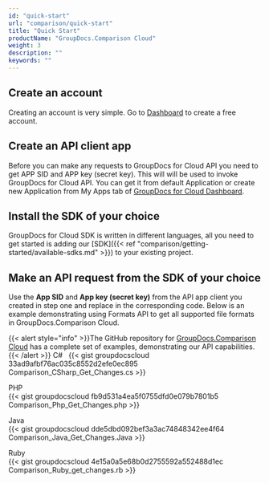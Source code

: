```yaml
---
id: "quick-start"
url: "comparison/quick-start"
title: "Quick Start"
productName: "GroupDocs.Comparison Cloud"
weight: 3
description: ""
keywords: ""
---
```

## Create an account ##

Creating an account is very simple. Go to [Dashboard](https://dashboard.groupdocs.cloud/#/) to create a free account.  

## Create an API client app ##

Before you can make any requests to GroupDocs for Cloud API you need to get APP SID and APP key (secret key). This will will be used to invoke GroupDocs for Cloud API. You can get it from default Application or create new Application from My Apps tab of [GroupDocs for Cloud Dashboard](https://dashboard.groupdocs.cloud).

## Install the SDK of your choice ##

GroupDocs for Cloud SDK is written in different languages, all you need to get started is adding our [SDK]({{< ref "comparison/getting-started/available-sdks.md" >}}) to your existing project.

## Make an API request from the SDK of your choice ##

Use the **App SID** and **App key (secret key)** from the API app client you created in step one and replace in the corresponding code. Below is an example demonstrating using Formats API to get all supported file formats in GroupDocs.Comparison Cloud.

{{< alert style="info" >}}The GitHub repository for [GroupDocs.Comparison Cloud](https://github.com/groupdocs-comparison-cloud) has a complete set of examples, demonstrating our API capabilities.{{< /alert >}}
C#  
{{< gist groupdocscloud 33ad9afbf76ac035c8552d2efe0ec895 Comparison_CSharp_Get_Changes.cs >}}

PHP  
{{< gist groupdocscloud fb9d531a4ea5f0755dfd0e079b7801b5 Comparison_Php_Get_Changes.php >}}

Java  
{{< gist groupdocscloud dde5dbd092bef3a3ac74848342ee4f64 Comparison_Java_Get_Changes.Java  >}}

Ruby  
{{< gist groupdocscloud 4e15a0a5e68b0d2755592a552488d1ec Comparison_Ruby_get_changes.rb >}}
